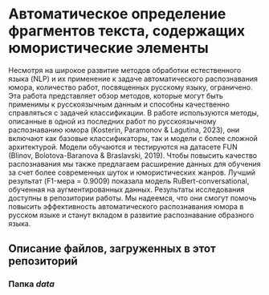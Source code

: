 # Автоматическое определение фрагментов текста, содержащих юмористические элементы

Несмотря на широкое развитие методов обработки естественного языка (NLP) и их применение к задаче автоматического распознавания юмора, количество работ, посвященных русскому языку, ограничено. Эта работа представляет обзор методов, которые могут быть применимы к русскоязычным данным и способны качественно справляться с задачей классификации. В работе используются методы, описанные в одной из последних работ по русскоязычному распознаванию юмора (Kosterin, Paramonov & Lagutina, 2023), они включают как базовые классификаторы, так и модели с более сложной архитектурой. Модели обучаются и тестируются на датасете FUN (Blinov, Bolotova-Baranova & Braslavski, 2019). Чтобы повысить качество распознавания мы также предлагаем расширение данных для обучения за счет более современных шуток и юмористических жанров. Лучший результат (F1-мера = 0.9009) показала модель RuBert-conversational, обученная на аугментированных данных. Результаты исследования доступны в репозитории работы. Мы надеемся, что они смогут помочь повысить эффективность автоматического распознавания юмора в русском языке и станут вкладом в развитие распознавание образного языка.

## Описание файлов, загруженных в этот репозиторий
### Папка *data*
